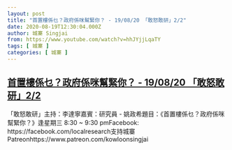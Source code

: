 ```yaml
---
layout: post
title: "首置樓係乜？政府係咪幫緊你？ - 19/08/20 「敢怒敢研」2/2"
date: 2020-08-19T12:30:04.000Z
author: 城寨 Singjai
from: https://www.youtube.com/watch?v=hhJYjjLqaTY
tags: [ 城寨 ]
categories: [ 城寨 ]
---
```

<!--1597840204000-->
[首置樓係乜？政府係咪幫緊你？ - 19/08/20 「敢怒敢研」2/2](https://www.youtube.com/watch?v=hhJYjjLqaTY)
------

<div>
「敢怒敢研」主持：李達寧嘉賓：研究員 - 姚政希題目：《首置樓係乜？政府係咪幫緊你？》逢星期三 8:30 ~ 9:30 pmFacebook: https://facebook.com/localresearch支持城寨Patreonhttps://www.patreon.com/kowloonsingjai
</div>
